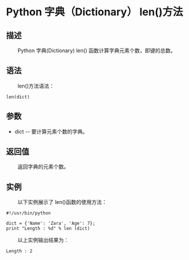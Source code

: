 # Python 字典（Dictionary） len()方法
## 描述
&#160;&#160;&#160;&#160;&#160;&#160;&#160;&#160;Python 字典(Dictionary) len() 函数计算字典元素个数，即键的总数。

## 语法
&#160;&#160;&#160;&#160;&#160;&#160;&#160;&#160;len()方法语法：

```
len(dict)
```

## 参数
- dict -- 要计算元素个数的字典。

## 返回值
&#160;&#160;&#160;&#160;&#160;&#160;&#160;&#160;返回字典的元素个数。

## 实例
&#160;&#160;&#160;&#160;&#160;&#160;&#160;&#160;以下实例展示了 len()函数的使用方法：

```
#!/usr/bin/python

dict = {'Name': 'Zara', 'Age': 7};
print "Length : %d" % len (dict)
```

&#160;&#160;&#160;&#160;&#160;&#160;&#160;&#160;以上实例输出结果为：

```
Length : 2
```
